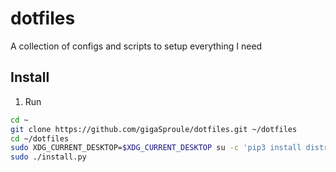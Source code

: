 dotfiles
===================
A collection of configs and scripts to setup everything I need

Install
-------

1. Run

  ```sh
  cd ~
  git clone https://github.com/gigaSproule/dotfiles.git ~/dotfiles
  cd ~/dotfiles
  sudo XDG_CURRENT_DESKTOP=$XDG_CURRENT_DESKTOP su -c 'pip3 install distro lxml && ./install.py'
  sudo ./install.py
  ```

